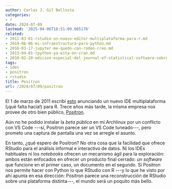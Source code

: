 ```yaml
---
author: Carlos J. Gil Bellosta
categories:
- r
date: 2024-07-09
lastmod: '2025-04-06T18:51:09.065170'
related:
- 2011-03-01-rstudio-un-nuevo-editor-multiplataforma-para-r.md
- 2019-06-06-mi-infraestructura-para-python.md
- 2016-03-17-jupyter-me-quedo-con-rodeo-creo.md
- 2013-04-01-rpython-ya-esta-en-cran.md
- 2010-02-28-edicion-especial-del-journal-of-statistical-software-sobre-guis-para-r.md
tags:
- ides
- positron
- rstudio
title: Positron
url: /2024/07/09/positron
---
```


El 1 de marzo de 2011 escribí
[esto](/2011/03/01/rstudio-un-nuevo-editor-multiplataforma-para-r/)
anunciando un nuevo IDE multiplataforma (¡qué falta hacía!) para R. Trece años más tarde, la misma empresa nos provee de otro bien público, [Positron](https://www.appsilon.com/post/introducing-positron).

Aún no he podido instalar la _beta pública_ en mi Archlinux por un conflicto con VS Code ---sí, Positron parece ser un VS Code tuneado---, pero prometo una captura de pantalla una vez se arregle el asunto.

En tanto, ¿qué espero de Positron? No otra cosa que la facilidad que ofrece RStudio para el análisis informal e interactivo de datos. Ni los IDEs habituales ni los _notebooks_ ofrecen un mecanismo ágil para la exploración: ambos están enfocados en ofrecer un producto final cerrado: un _software_ que funcione en el primer caso, un documento en el segundo. Si Positron nos permite hacer con Python lo que RStudio con R ---y lo que he visto por ahí apunta en esa dirección: Positron parece una reconstrucción de RStudio sobre una plataforma distinta---, el mundo será un poquito más bello.